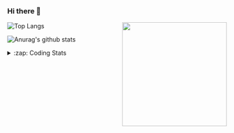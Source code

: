 ### Hi there 👋

<!--
**tao8687/tao8687** is a ✨ _special_ ✨ repository because its `README.md` (this file) appears on your GitHub profile.

Here are some ideas to get you started:

- 🔭 I’m currently working on ...
- 🌱 I’m currently learning ...
- 👯 I’m looking to collaborate on ...
- 🤔 I’m looking for help with ...
- 💬 Ask me about ...
- 📫 How to reach me: ...
- 😄 Pronouns: ...
- ⚡ Fun fact: ...
-->

<img align='right' src="https://media.giphy.com/media/M9gbBd9nbDrOTu1Mqx/giphy.gif" width="240">

  
![Top Langs](https://github-readme-stats.vercel.app/api/top-langs/?username=tao8687&layout=compact&title_color=23238E&text_color=A67D3D)

![Anurag's github stats](https://github-readme-stats.vercel.app/api?username=tao8687&show_icons=true&&text_color=A67D3D&title_color=23238E&show_icons=false&count_private=true&hide=stars)

<details>
  <summary>:zap: Coding Stats</summary>
  <br>
    
<!--START_SECTION:waka-->

```txt
From: 24 June 2025 - To: 01 July 2025

Python       11 hrs 26 mins  █████████████████████░░░░   83.64 %
Bash         1 hr 22 mins    ██▓░░░░░░░░░░░░░░░░░░░░░░   10.03 %
Markdown     24 mins         ▓░░░░░░░░░░░░░░░░░░░░░░░░   03.02 %
YAML         18 mins         ▓░░░░░░░░░░░░░░░░░░░░░░░░   02.30 %
Text         7 mins          ▒░░░░░░░░░░░░░░░░░░░░░░░░   00.92 %
```

<!--END_SECTION:waka-->
</details>

